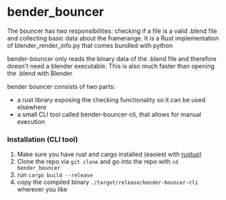 # bender_bouncer

The bouncer has two responsibilities: checking if a file is a valid .blend file
and collecting basic data about the framerange. It is a Rust implementation of
blender_render_info.py that comes bundled with python

bender-bouncer only reads the binary data of the .blend file and therefore
doesn't need a blender executable. This is also much faster than opening the
.blend with Blender

bender bouncer consists of two parts:
- a rust library exposing the checking functionality so it can be used elsewhere
- a small CLI tool called bender-bouncer-cli, that allows for manual execution

### Installation (CLI tool)
1. Make sure you have rust and cargo installed (easiest with [rustup](http://rustup.rs))
2. Clone the repo via `git clone` and go into the repo with `cd bender_bouncer`
3. run `cargo build --release`
4. copy the compiled binary `./target/release/bender-bouncer-cli` wherever you like
